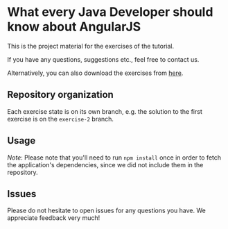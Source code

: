 # What every Java Developer should know about AngularJS

This is the project material for the exercises of the tutorial.

If you have any questions, suggestions etc., feel free to contact us.

Alternatively, you can also download the exercises from [here](https://drive.google.com/open?id=0B0on8LO2mrLDOUd3dTdXcC1oTUE).

## Repository organization
Each exercise state is on its own branch, e.g. the solution to the first exercise is on the `exercise-2` branch.

## Usage
*Note*: Please note that you'll need to run `npm install` once in order to fetch the application's dependencies, since
we did not include them in the repository.

## Issues
Please do not hesitate to open issues for any questions you have. We appreciate feedback very much!
